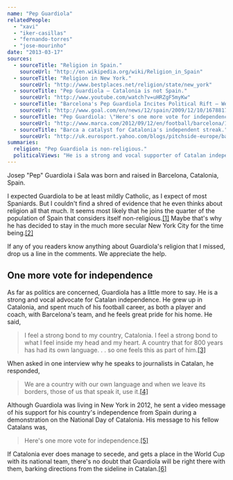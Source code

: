 ```yaml
---
name: "Pep Guardiola"
relatedPeople:
  - "xavi"
  - "iker-casillas"
  - "fernando-torres"
  - "jose-mourinho"
date: "2013-03-17"
sources:
  - sourceTitle: "Religion in Spain."
    sourceUrl: "http://en.wikipedia.org/wiki/Religion_in_Spain"
  - sourceTitle: "Religion in New York."
    sourceUrl: "http://www.bestplaces.net/religion/state/new_york"
  - sourceTitle: "Pep Guardiola – Catalonia is not Spain."
    sourceUrl: "http://www.youtube.com/watch?v=uHRZgF5myKw"
  - sourceTitle: "Barcelona's Pep Guardiola Incites Political Rift – We Are Our Own Country With Our Own Language."
    sourceUrl: "http://www.goal.com/en/news/12/spain/2009/12/10/1678817/barcelonas-pep-guardiola-incites-political-rift-we-are-our"
  - sourceTitle: "Pep Guardiola: \"Here's one more vote for independence.\""
    sourceUrl: "http://www.marca.com/2012/09/12/en/football/barcelona/1347470330.html"
  - sourceTitle: "Barca a catalyst for Catalonia's independent streak."
    sourceUrl: "http://uk.eurosport.yahoo.com/blogs/pitchside-europe/barca-catalyst-catalonia-independent-streak-165604732.html"
summaries:
  religion: "Pep Guardiola is non-religious."
  politicalViews: "He is a strong and vocal supporter of Catalan independence."
---
```


Josep "Pep" Guardiola i Sala was born and raised in Barcelona, Catalonia, Spain.

I expected Guardiola to be at least mildly Catholic, as I expect of most Spaniards. But I couldn't find a shred of evidence that he even thinks about religion all that much. It seems most likely that he joins the quarter of the population of Spain that considers itself non-religious.<a class="source-citation" href="#http%3A%2F%2Fen.wikipedia.org%2Fwiki%2FReligion_in_Spain" title="Religion in Spain.">[1]</a> Maybe that's why he has decided to stay in the much more secular New York City for the time being.<a class="source-citation" href="#http%3A%2F%2Fwww.bestplaces.net%2Freligion%2Fstate%2Fnew_york" title="Religion in New York.">[2]</a>

If any of you readers know anything about Guardiola's religion that I missed, drop us a line in the comments. We appreciate the help.


## One more vote for independence

As far as politics are concerned, Guardiola has a little more to say. He is a strong and vocal advocate for Catalan independence. He grew up in Catalonia, and spent much of his football career, as both a player and coach, with Barcelona's team, and he feels great pride for his home. He said,

>I feel a strong bond to my country, Catalonia. I feel a strong bond to what I feel inside my head and my heart. A country that for 800 years has had its own language. . . so one feels this as part of him.<a class="source-citation" href="#http%3A%2F%2Fwww.youtube.com%2Fwatch%3Fv%3DuHRZgF5myKw" title="Pep Guardiola – Catalonia is not Spain.">[3]</a>

When asked in one interview why he speaks to journalists in Catalan, he responded,

>We are a country with our own language and when we leave its borders, those of us that speak it, use it.<a class="source-citation" href="#http%3A%2F%2Fwww.goal.com%2Fen%2Fnews%2F12%2Fspain%2F2009%2F12%2F10%2F1678817%2Fbarcelonas-pep-guardiola-incites-political-rift-we-are-our" title="Barcelona&apos;s Pep Guardiola Incites Political Rift – We Are Our Own Country With Our Own Language.">[4]</a>

Although Guardiola was living in New York in 2012, he sent a video message of his support for his country's independence from Spain during a demonstration on the National Day of Catalonia. His message to his fellow Catalans was,

>Here's one more vote for independence.<a class="source-citation" href="#http%3A%2F%2Fwww.marca.com%2F2012%2F09%2F12%2Fen%2Ffootball%2Fbarcelona%2F1347470330.html" title="Pep Guardiola: &quot;Here&apos;s one more vote for independence.&quot;">[5]</a>

If Catalonia ever does manage to secede, and gets a place in the World Cup with its national team, there's no doubt that Guardiola will be right there with them, barking directions from the sideline in Catalan.<a class="source-citation" href="#http%3A%2F%2Fuk.eurosport.yahoo.com%2Fblogs%2Fpitchside-europe%2Fbarca-catalyst-catalonia-independent-streak-165604732.html" title="Barca a catalyst for Catalonia&apos;s independent streak.">[6]</a>